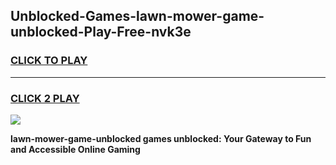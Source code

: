 
## Unblocked-Games-lawn-mower-game-unblocked-Play-Free-nvk3e
<h3>
<a href="https://premium76.site?title=lawn-mower-game-unblocked&ref=09A">CLICK TO PLAY</a></h3>
<hr>

<h3>
<a href="https://premium76.site?title=lawn-mower-game-unblocked&ref=09A">CLICK 2 PLAY</a>
  
</h3>

<a href="https://premium76.site?title=lawn-mower-game-unblocked&ref=09A"><img src="https://clearcache.store/games.png"></a>


**lawn-mower-game-unblocked games unblocked: Your Gateway to Fun and Accessible Online Gaming**
